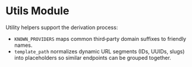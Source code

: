 # Utils Module

Utility helpers support the derivation process:

- `KNOWN_PROVIDERS` maps common third‑party domain suffixes to friendly names.
- `template_path` normalizes dynamic URL segments (IDs, UUIDs, slugs) into placeholders so similar endpoints can be grouped together.
